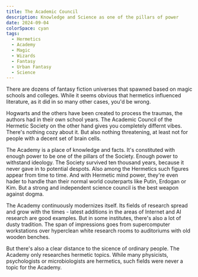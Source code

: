 ```yaml
---
title: The Academic Council
description: Knowledge and Science as one of the pillars of power
date: 2024-09-04
colorSpace: cyan
tags:
  - Hermetics
  - Academy
  - Magic
  - Wizards
  - Fantasy
  - Urban Fantasy
  - Science
---
```


There are dozens of fantasy fiction universes that spawned based on magic
schools and colleges. While it seems obvious that hermetics influenced
literature, as it did in so many other cases, you'd be wrong.

Hogwarts and the others have been created to process the traumas, the authors
had in their own school years. The Academic Council of the Hermetic Society on
the other hand gives you completely differnt vibes. There's nothing cozy about
it. But also nothing threatening, at least not for people with a decent set of
brain cells.

The Academy is a place of knowledge and facts. It's constituted with enough
power to be one of the pillars of the Society. Enough power to withstand
ideology. The Society survived ten thousand years, because it never gave in to
potential despots. Also among the Hermetics such figures appear from time to
time. And with Hermetic mind power, they're even hader to handle than their
normal world couterparts like Putin, Erdogan or Kim. But a strong and
independent science council is the best weapon against dogma.

The Academy continuously modernizes itself. Its fields of research spread and
grow with the times - latest additions in the areas of Internet and AI research
are good examples. But in some institutes, there's also a lot of dusty
tradition. The span of impressions goes from supercomputer workstations over
hyperclean white research rooms to auditoriums with old wooden benches.

But there's also a clear distance to the sicence of ordinary people. The Academy
only researches hermetic topics. While many physicists, psychologists or
microbiologists are hermetics, such fields were never a topic for the Academy.
